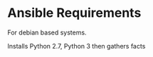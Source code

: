Ansible Requirements
=========

For debian based systems.

Installs Python 2.7, Python 3 then gathers facts